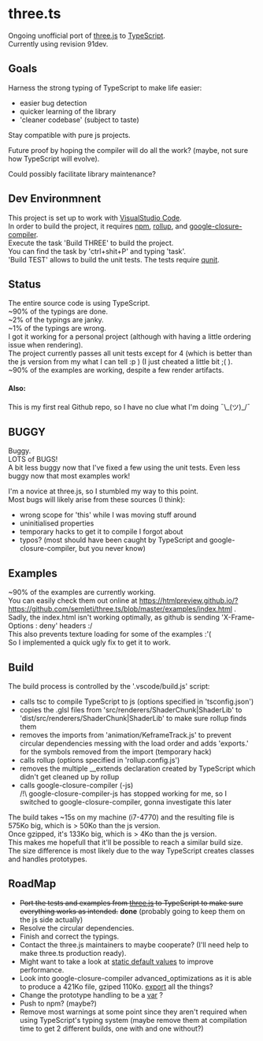 # three.ts
Ongoing unofficial port of [three.js](https://github.com/mrdoob/three.js) to [TypeScript](https://www.typescriptlang.org).  
Currently using revision 91dev.  


## Goals
Harness the strong typing of TypeScript to make life easier:
- easier bug detection
- quicker learning of the library
- 'cleaner codebase' (subject to taste)  

Stay compatible with pure js projects.  
  
Future proof by hoping the compiler will do all the work? (maybe, not sure how TypeScript will evolve).
  
Could possibly facilitate library maintenance?


## Dev Environmnent
This project is set up to work with [VisualStudio Code](https://code.visualstudio.com).  
In order to build the project, it requires [npm](https://www.npmjs.com), [rollup](https://www.npmjs.com/package/rollup), and [google-closure-compiler](https://www.npmjs.com/package/google-closure-compiler).  
Execute the task 'Build THREE' to build the project.  
You can find the task by 'ctrl+shit+P' and typing 'task'.  
'Build TEST' allows to build the unit tests.
The tests require [qunit](https://www.npmjs.com/package/qunit).

## Status
The entire source code is using TypeScript.  
~90% of the typings are done.  
~2% of the typings are janky.  
~1% of the typings are wrong.  
I got it working for a personal project (although with having a little ordering issue when rendering).  
The project currently passes all unit tests except for 4 (which is better than the js version from my what I can tell :p ) (I just cheated a little bit ;( ).  
~90% of the examples are working, despite a few render artifacts.
#### Also:
This is my first real Github repo, so I have no clue what I'm doing ¯\\\_(ツ)_/¯


## BUGGY
Buggy.  
LOTS of BUGS!  
A bit less buggy now that I've fixed a few using the unit tests.
Even less buggy now that most examples work!
  
I'm a novice at three.js, so I stumbled my way to this point.  
Most bugs will likely arise from these sources (I think):  
- wrong scope for 'this' while I was moving stuff around
- uninitialised properties
- temporary hacks to get it to compile I forgot about
- typos? (most should have been caught by TypeScript and google-closure-compiler, but you never know)

## Examples
~90% of the examples are currently working.  
You can easily check them out online at https://htmlpreview.github.io/?https://github.com/semleti/three.ts/blob/master/examples/index.html .  
Sadly, the index.html isn't working optimally, as github is sending 'X-Frame-Options : deny' headers :/  
This also prevents texture loading for some of the examples :'(  
So I implemented a quick ugly fix to get it to work.  

## Build
The build process is controlled by the '.vscode/build.js' script:  
- calls tsc to compile TypeScript to js (options specified in 'tsconfig.json')
- copies the .glsl files from 'src/renderers/ShaderChunk|ShaderLib' to 'dist/src/renderers/ShaderChunk|ShaderLib' to make sure rollup finds them
- removes the imports from 'animation/KeframeTrack.js' to prevent circular dependencies messing with the load order and adds 'exports.' for the symbols removed from the import (temporary hack)
- calls rollup (options specified in 'rollup.config.js')
- removes the multiple __extends declaration created by TypeScript which didn't get cleaned up by rollup
- calls google-closure-compiler (-js)  
/!\\ google-closure-compiler-js has stopped working for me, so I switched to google-closure-compiler, gonna investigate this later

The build takes ~15s on my machine (i7-4770) and the resulting file is 575Ko big, which is > 50Ko than the js version.  
Once gzipped, it's 133Ko big, which is > 4Ko than the js version.  
This makes me hopefull that it'll be possible to reach a similar build size.  
The size difference is most likely due to the way TypeScript creates classes and handles prototypes.  


## RoadMap
- ~~Port the tests and examples from [three.js](https://github.com/mrdoob/three.js/) to TypeScript to make sure everything works as intended.~~ **done** (probably going to keep them on the js side actually)
- Resolve the circular dependencies.
- Finish and correct the typings.
- Contact the three.js maintainers to maybe cooperate? (I'll need help to make three.ts production ready).
- Might want to take a look at [static default values](http://bet365techblog.com/default-values-typescript) to improve performance.  
- Look into google-closure-compiler advanced_optimizations as it is able to produce a 421Ko file, gziped 110Ko. [export](https://developers.google.com/closure/compiler/docs/api-tutorial3#export) all the things?
- Change the prototype handling to be a [var](https://github.com/Microsoft/TypeScript/issues/9638) ?
- Push to npm? (maybe?)
- Remove most warnings at some point since they aren't required when using TypeScript's typing system (maybe remove them at compilation time to get 2 different builds, one with and one without?)
